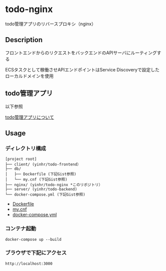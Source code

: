 # todo-nginx
todo管理アプリのリバースプロキシ（nginx）

## Description
フロントエンドからのリクエストをバックエンドのAPIサーバにルーティングする

ECSタスクとして稼働させAPIエンドポイントはService Discoveryで設定したローカルドメインを使用

## todo管理アプリ
以下参照

[todo管理アプリについて](https://www.notion.so/prmcy/ToDo-14f83b283c4b4bd088ee9f11ebe5be13)

## Usage

### ディレクトリ構成
```
[project root]
├── client/ (yinhr/todo-frontend）
├── db/
│   ├── Dockerfile (下記Gist参照)
│   └── my.cnf (下記Gist参照)
├── nginx/ (yinhr/todo-nginx *このリポジトリ）
├── server/ (yinhr/todo-backend)
└── docker-compose.yml (下記Gist参照)
```
* [Dockerfile](https://gist.github.com/yinhr/3ff5456bc9859af9de7bde2923b84f94)
* [my.cnf](https://gist.github.com/yinhr/ee5fe7dc88831de8f5994447c89cff93)
* [docker-compose.yml](https://gist.github.com/yinhr/bfe1c20f700df5fca2a44ad18f7f3102)

### コンテナ起動
```
docker-compose up --build
```

### ブラウザで下記にアクセス
```
http://localhost:3000
```
